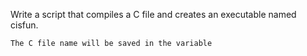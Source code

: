 Write a script that compiles a C file and creates an executable named cisfun.

    The C file name will be saved in the variable 

